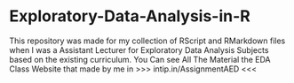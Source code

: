 # Exploratory-Data-Analysis-in-R
This repository was made for my collection of RScript and RMarkdown files when I was a Assistant Lecturer for Exploratory Data Analysis Subjects based on the existing curriculum.
You Can see All The Material the EDA Class Website that made by me in >>> intip.in/AssignmentAED <<<

